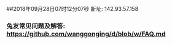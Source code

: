 ##2018年09月28日07时12分07秒 新址: 142.93.57.158
### 兔友常见问题及解答: https://github.com/wanggonging/d/blob/w/FAQ.md
